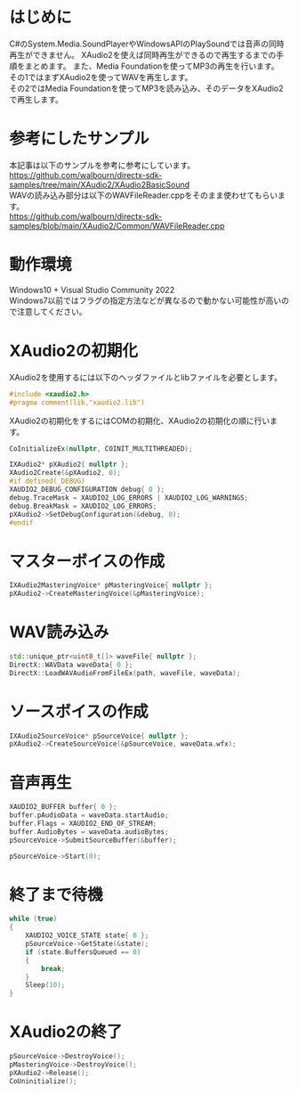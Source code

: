 <!-- XAudio2とMediaFoundationを使ったWAV/MP3再生その1 -->

# はじめに
C#のSystem.Media.SoundPlayerやWindowsAPIのPlaySoundでは音声の同時再生ができません。
XAudio2を使えば同時再生ができるので再生するまでの手順をまとめます。
また、Media Foundationを使ってMP3の再生を行います。  
その1ではまずXAudio2を使ってWAVを再生します。  
その2ではMedia Foundationを使ってMP3を読み込み、そのデータをXAudio2で再生します。

# 参考にしたサンプル
本記事は以下のサンプルを参考に参考にしています。  
https://github.com/walbourn/directx-sdk-samples/tree/main/XAudio2/XAudio2BasicSound  
WAVの読み込み部分は以下のWAVFileReader.cppをそのまま使わせてもらいます。  
https://github.com/walbourn/directx-sdk-samples/blob/main/XAudio2/Common/WAVFileReader.cpp

# 動作環境
Windows10 + Visual Studio Community 2022  
Windows7以前ではフラグの指定方法などが異なるので動かない可能性が高いので注意してください。

# XAudio2の初期化
XAudio2を使用するには以下のヘッダファイルとlibファイルを必要とします。
```cpp
#include <xaudio2.h>
#pragma comment(lib,"xaudio2.lib")
```

XAudio2の初期化をするにはCOMの初期化、XAudio2の初期化の順に行います。
```cpp
CoInitializeEx(nullptr, COINIT_MULTITHREADED);

IXAudio2* pXAudio2{ nullptr };
XAudio2Create(&pXAudio2, 0);
#if defined(_DEBUG)
XAUDIO2_DEBUG_CONFIGURATION debug{ 0 };
debug.TraceMask = XAUDIO2_LOG_ERRORS | XAUDIO2_LOG_WARNINGS;
debug.BreakMask = XAUDIO2_LOG_ERRORS;
pXAudio2->SetDebugConfiguration(&debug, 0);
#endif
```

# マスターボイスの作成
```cpp
IXAudio2MasteringVoice* pMasteringVoice{ nullptr };
pXAudio2->CreateMasteringVoice(&pMasteringVoice);
```

# WAV読み込み
```cpp
std::unique_ptr<uint8_t[]> waveFile{ nullptr };
DirectX::WAVData waveData{ 0 };
DirectX::LoadWAVAudioFromFileEx(path, waveFile, waveData);
```

# ソースボイスの作成
```cpp
IXAudio2SourceVoice* pSourceVoice{ nullptr };
pXAudio2->CreateSourceVoice(&pSourceVoice, waveData.wfx);
```

# 音声再生
```cpp
XAUDIO2_BUFFER buffer{ 0 };
buffer.pAudioData = waveData.startAudio;
buffer.Flags = XAUDIO2_END_OF_STREAM;
buffer.AudioBytes = waveData.audioBytes;
pSourceVoice->SubmitSourceBuffer(&buffer);

pSourceVoice->Start(0);
```

# 終了まで待機
```cpp
while (true)
{
    XAUDIO2_VOICE_STATE state{ 0 };
    pSourceVoice->GetState(&state);
    if (state.BuffersQueued == 0)
    {
        break;
    }
    Sleep(10);
}
```

# XAudio2の終了
```cpp
pSourceVoice->DestroyVoice();
pMasteringVoice->DestroyVoice();
pXAudio2->Release();
CoUninitialize();
```